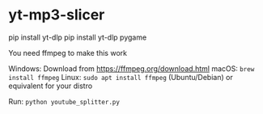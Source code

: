 # yt-mp3-slicer


pip install yt-dlp
pip install yt-dlp pygame


You need ffmpeg to make this work

Windows: Download from https://ffmpeg.org/download.html
macOS: `brew install ffmpeg`
Linux: `sudo apt install ffmpeg` (Ubuntu/Debian) or equivalent for your distro

Run: `python youtube_splitter.py`

